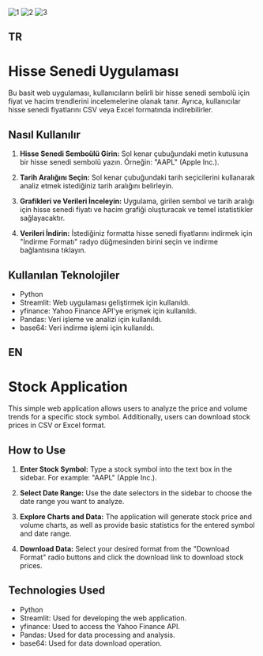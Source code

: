 ![1](https://github.com/denizzunlu/Stock-Application/assets/123365405/7ad81169-4e41-4d70-bf38-f5cb85ee0f25)
![2](https://github.com/denizzunlu/Stock-Application/assets/123365405/6db42c2d-2b45-45e3-960c-0fdb4df75acd)
![3](https://github.com/denizzunlu/Stock-Application/assets/123365405/9930f2d6-b0bc-4866-968c-59993258a7a6)



## TR
# Hisse Senedi Uygulaması

Bu basit web uygulaması, kullanıcıların belirli bir hisse senedi sembolü için fiyat ve hacim trendlerini incelemelerine olanak tanır. Ayrıca, kullanıcılar hisse senedi fiyatlarını CSV veya Excel formatında indirebilirler.

## Nasıl Kullanılır

1. **Hisse Senedi Semboülü Girin:** Sol kenar çubuğundaki metin kutusuna bir hisse senedi sembolü yazın. Örneğin: "AAPL" (Apple Inc.).

2. **Tarih Aralığını Seçin:** Sol kenar çubuğundaki tarih seçicilerini kullanarak analiz etmek istediğiniz tarih aralığını belirleyin.

3. **Grafikleri ve Verileri İnceleyin:** Uygulama, girilen sembol ve tarih aralığı için hisse senedi fiyatı ve hacim grafiği oluşturacak ve temel istatistikler sağlayacaktır.

4. **Verileri İndirin:** İstediğiniz formatta hisse senedi fiyatlarını indirmek için "İndirme Formatı" radyo düğmesinden birini seçin ve indirme bağlantısına tıklayın.

## Kullanılan Teknolojiler

- Python
- Streamlit: Web uygulaması geliştirmek için kullanıldı.
- yfinance: Yahoo Finance API'ye erişmek için kullanıldı.
- Pandas: Veri işleme ve analizi için kullanıldı.
- base64: Veri indirme işlemi için kullanıldı.

## EN
# Stock Application

This simple web application allows users to analyze the price and volume trends for a specific stock symbol. Additionally, users can download stock prices in CSV or Excel format.

## How to Use

1. **Enter Stock Symbol:** Type a stock symbol into the text box in the sidebar. For example: "AAPL" (Apple Inc.).

2. **Select Date Range:** Use the date selectors in the sidebar to choose the date range you want to analyze.

3. **Explore Charts and Data:** The application will generate stock price and volume charts, as well as provide basic statistics for the entered symbol and date range.

4. **Download Data:** Select your desired format from the "Download Format" radio buttons and click the download link to download stock prices.

## Technologies Used

- Python
- Streamlit: Used for developing the web application.
- yfinance: Used to access the Yahoo Finance API.
- Pandas: Used for data processing and analysis.
- base64: Used for data download operation.
